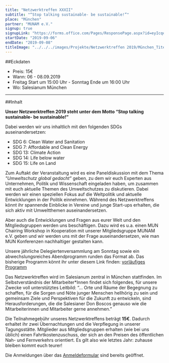 ```yaml
---
title: "Netzwerktreffen XXXII"
subtitle: "“Stop talking sustainable- be sustainable!”"
place: "München"
partner: "MUNAM e.V."
signup: true
signupLink: "https://forms.office.com/Pages/ResponsePage.aspx?id=eyIcqezhW0W2pIZ3S0d_c6sErDk5pp1Ft8S0OVK8RtNUNEVNT1FOQTBKQ0IyREE3MVpQTUMyQUowNiQlQCN0PWcu"
startDate: "2019-09-06"
endDate: "2019-09-08"
titleImage: "../../../images/Projekte/Netzwerktreffen 2019/München_Titelbild.jpg"
---
```


##Eckdaten

* Preis: 15€
* Wann: 06 - 08.09.2019
* Freitag Start um 15:00 Uhr - Sonntag Ende um 16:00 Uhr
* Wo: Salesianum München

***

##Inhalt

**Unser Netzwerktreffen 2019 steht unter dem Motto “Stop talking sustainable- be sustainable!”**

Dabei werden wir uns inhaltlich mit den folgenden SDGs auseinandersetzen:

- SDG 6:  Clean Water and Sanitation
- SDG 7:  Affordable and Clean Energy
- SDG 13: Climate Action
- SDG 14: Life below water
- SDG 15: Life on Land

Zum Auftakt der Veranstaltung wird es eine Paneldiskussion mit dem Thema *"Umweltschutz global gedacht"* geben, zu dem wir euch Experten aus Unternehmen, Politik und Wissenschaft eingeladen haben, um zusammen mit euch aktuelle Themen des Umweltschutzes zu diskutieren. Dabei werden wir einen speziellen Fokus auf die Weltpolitik und aktuelle Entwicklungen in der Politik einnehmen. Während des Netzwerktreffens könnt ihr spannende Einblicke in Vereine und junge Start-ups erhalten, die sich aktiv mit Umweltthemen auseinandersetzen.

Aber auch die Entwicklungen und Fragen aus eurer Welt und den Mitgliedsgruppen werden uns beschäftigen. Dazu wird es u.a. einen MUN Chairing Workshop in Kooperation mit unserer Mitgliedsgruppe MUNAM e.V. geben und wir werden uns mit der Frage auseinandersetzen, wie man MUN Konferenzen nachhaltiger gestalten kann.

Unsere jährliche Delegiertenversammlung am Sonntag sowie ein abwechslungsreiches Abendprogramm runden das Format ab. Das bisherige Programm könnt ihr unter diesem Link finden: [vorläufiges Programm](https://junongermany.sharepoint.com/:b:/s/AGEventmanagement2/EabnQYs7mI1DpT03J_86_X8BgFvC9ITHGtKNxWGouim_Xw?e=iMewyt)

Das Netzwerktreffen wird im Salesianum zentral in München stattfinden.
Im Selbstverständnis der Mitarbeiter*Innen findet sich folgendes, für unsere Zwecke voll unterstütztes Leitbild: “... Orte und Räume der Begegnung zu schaffen, für die Sorgen und Nöte junger Menschen hellhörig zu sein und gemeinsam Ziele und Perspektiven für die Zukunft zu entwickeln, sind Herausforderungen, die die Salesianer Don Boscos genauso wie die Mitarbeiterinnen und Mitarbeiter gerne annehmen.”

Die Teilnahmegebühr unseres Netzwerktreffens beträgt **15€**. Dadurch erhaltet ihr zwei Übernachtungen und die Verpflegung in unserer Tagungsstätte. Mitglieder aus Mitgliedsgruppen erhalten (wie bei uns üblich) einen Fahrtkostenzuschuss, der sich an den Preisen des öffentlichen Nah- und Fernverkehrs orientiert.
Es gilt also wie letztes Jahr: zuhause bleiben kommt euch teurer!

Die Anmeldungen über das [Anmeldeformular]([https://link](https://forms.office.com/Pages/ResponsePage.aspx?id=eyIcqezhW0W2pIZ3S0d_c6sErDk5pp1Ft8S0OVK8RtNUNEVNT1FOQTBKQ0IyREE3MVpQTUMyQUowNiQlQCN0PWcu)) sind bereits geöffnet.
